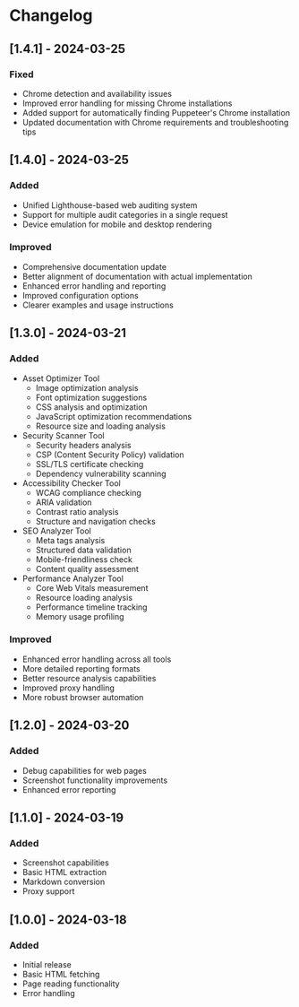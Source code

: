 # Changelog

## [1.4.1] - 2024-03-25

### Fixed

- Chrome detection and availability issues
- Improved error handling for missing Chrome installations
- Added support for automatically finding Puppeteer's Chrome installation
- Updated documentation with Chrome requirements and troubleshooting tips

## [1.4.0] - 2024-03-25

### Added

- Unified Lighthouse-based web auditing system
- Support for multiple audit categories in a single request
- Device emulation for mobile and desktop rendering

### Improved

- Comprehensive documentation update
- Better alignment of documentation with actual implementation
- Enhanced error handling and reporting
- Improved configuration options
- Clearer examples and usage instructions

## [1.3.0] - 2024-03-21

### Added

- Asset Optimizer Tool
  - Image optimization analysis
  - Font optimization suggestions
  - CSS analysis and optimization
  - JavaScript optimization recommendations
  - Resource size and loading analysis
- Security Scanner Tool
  - Security headers analysis
  - CSP (Content Security Policy) validation
  - SSL/TLS certificate checking
  - Dependency vulnerability scanning
- Accessibility Checker Tool
  - WCAG compliance checking
  - ARIA validation
  - Contrast ratio analysis
  - Structure and navigation checks
- SEO Analyzer Tool
  - Meta tags analysis
  - Structured data validation
  - Mobile-friendliness check
  - Content quality assessment
- Performance Analyzer Tool
  - Core Web Vitals measurement
  - Resource loading analysis
  - Performance timeline tracking
  - Memory usage profiling

### Improved

- Enhanced error handling across all tools
- More detailed reporting formats
- Better resource analysis capabilities
- Improved proxy handling
- More robust browser automation

## [1.2.0] - 2024-03-20

### Added

- Debug capabilities for web pages
- Screenshot functionality improvements
- Enhanced error reporting

## [1.1.0] - 2024-03-19

### Added

- Screenshot capabilities
- Basic HTML extraction
- Markdown conversion
- Proxy support

## [1.0.0] - 2024-03-18

### Added

- Initial release
- Basic HTML fetching
- Page reading functionality
- Error handling
